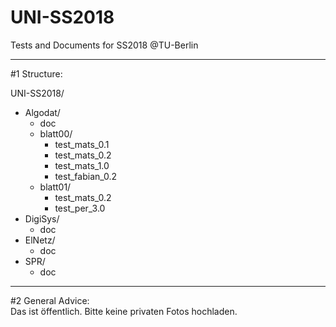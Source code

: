 # UNI-SS2018
Tests and Documents for SS2018 @TU-Berlin

______________________
#1 Structure: 

UNI-SS2018/
  - Algodat/
    - doc
    - blatt00/
      - test_mats_0.1
      - test_mats_0.2
      - test_mats_1.0
      - test_fabian_0.2
    - blatt01/
      - test_mats_0.2
      - test_per_3.0
  - DigiSys/
    - doc
  - ElNetz/ 
    - doc
  - SPR/ 
    - doc

  
_______________________
 #2 General Advice:  
Das ist öffentlich. Bitte keine privaten Fotos hochladen.
